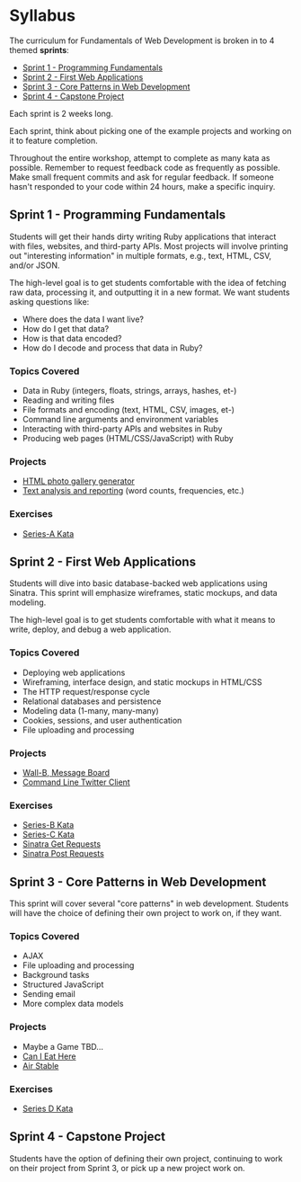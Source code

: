 # Syllabus

The curriculum for Fundamentals of Web Development is broken in to 4 themed **sprints**:

- [Sprint 1 - Programming Fundamentals](#sprint-1---programming-fundamentals)
- [Sprint 2 - First Web Applications](#sprint-2---first-web-applications)
- [Sprint 3 - Core Patterns in Web Development](#sprint-3---core-patterns-in-web-development)
- [Sprint 4 - Capstone Project](#sprint-4---capstone-project)

Each sprint is 2 weeks long.

Each sprint, think about picking one of the example projects and working on it to feature completion.

Throughout the entire workshop, attempt to complete as many kata as possible. Remember to request feedback code as frequently as possible.  Make small frequent commits and ask for regular feedback. If someone hasn't responded to your code within 24 hours, make a specific inquiry.

## Sprint 1 - Programming Fundamentals

Students will get their hands dirty writing Ruby applications that interact with files, websites, and third-party APIs.  Most projects will involve printing out "interesting information" in multiple formats, e.g., text, HTML, CSV, and/or JSON.

The high-level goal is to get students comfortable with the idea of fetching raw data, processing it, and outputting it in a new format.  We want students asking questions like:

- Where does the data I want live?
- How do I get that data?
- How is that data encoded?
- How do I decode and process that data in Ruby?

### Topics Covered

- Data in Ruby (integers, floats, strings, arrays, hashes, et-)
- Reading and writing files
- File formats and encoding (text, HTML, CSV, images, et-)
- Command line arguments and environment variables
- Interacting with third-party APIs and websites in Ruby
- Producing web pages (HTML/CSS/JavaScript) with Ruby

### Projects

- [HTML photo gallery generator][photo-gallery-cli]
- [Text analysis and reporting][text-analysis] (word counts, frequencies, etc.)

### Exercises

- [Series-A Kata][series-A]

## Sprint 2 - First Web Applications

Students will dive into basic database-backed web applications using Sinatra.  This sprint will emphasize wireframes, static mockups, and data modeling.

The high-level goal is to get students comfortable with what it means to write, deploy, and debug a web application.

### Topics Covered

- Deploying web applications
- Wireframing, interface design, and static mockups in HTML/CSS
- The HTTP request/response cycle
- Relational databases and persistence
- Modeling data (1-many, many-many)
- Cookies, sessions, and user authentication
- File uploading and processing

### Projects

- [Wall-B, Message Board][wall-b]
- [Command Line Twitter Client][twitter-client]

### Exercises

- [Series-B Kata][series-B]
- [Series-C Kata][series-C]
- [Sinatra Get Requests][sinatra get requests]
- [Sinatra Post Requests][sinatra post requests]


## Sprint 3 - Core Patterns in Web Development

This sprint will cover several "core patterns" in web development.  Students will have the choice of defining their own project to work on, if they want.

### Topics Covered

- AJAX
- File uploading and processing
- Background tasks
- Structured JavaScript
- Sending email
- More complex data models

### Projects

- Maybe a Game TBD...
- [Can I Eat Here][can i eat]
- [Air Stable][air stable]

### Exercises

- [Series D Kata][series-D]

## Sprint 4 - Capstone Project

Students have the option of defining their own project, continuing to work on their project from Sprint 3, or pick up a new project work on.


[photo-gallery-cli]:https://github.com/codeunion/photo-gallery-cli
[text-analysis]:https://github.com/codeunion/text-analysis
[series-A]:https://github.com/codeunion/web-fundamentals-weekly-katas/tree/master/series-A
[series-B]:https://github.com/codeunion/web-fundamentals-weekly-katas/tree/master/series-B
[series-C]:https://github.com/codeunion/web-fundamentals-weekly-katas/tree/master/series-C
[series-D]:https://github.com/codeunion/web-fundamentals-weekly-katas/tree/master/series-D
[sinatra post requests]:https://github.com/codeunion/web-fundamentals-weekly-katas/tree/master/sinatra/handling-get-requests
[sinatra get requests]:https://github.com/codeunion/web-fundamentals-weekly-katas/tree/master/sinatra/handling-get-requests
[wall-b]:https://github.com/codeunion/wall-b
[twitter-client]:https://github.com/codeunion/twitter-client
[can i eat]:https://github.com/codeunion/can-i-eat-here
[air stable]:https://github.com/codeunion/air-stable
